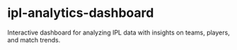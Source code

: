 # ipl-analytics-dashboard
Interactive dashboard for analyzing IPL data with insights on teams, players, and match trends.
